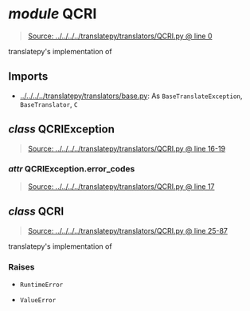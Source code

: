 # *module* **QCRI**

> [Source: ../../../../translatepy/translators/QCRI.py @ line 0](../../../../translatepy/translators/QCRI.py#L0)

translatepy's implementation of <QCRI>

## Imports

- [../../../../translatepy/translators/base.py](../../../../translatepy/translators/base.py): As `BaseTranslateException`, `BaseTranslator`, `C`

## *class* **QCRIException**

> [Source: ../../../../translatepy/translators/QCRI.py @ line 16-19](../../../../translatepy/translators/QCRI.py#L16-L19)

### *attr* QCRIException.**error_codes**

> [Source: ../../../../translatepy/translators/QCRI.py @ line 17](../../../../translatepy/translators/QCRI.py#L17)

## *class* **QCRI**

> [Source: ../../../../translatepy/translators/QCRI.py @ line 25-87](../../../../translatepy/translators/QCRI.py#L25-L87)

translatepy's implementation of <QCRI>

### Raises

- `RuntimeError`

- `ValueError`
